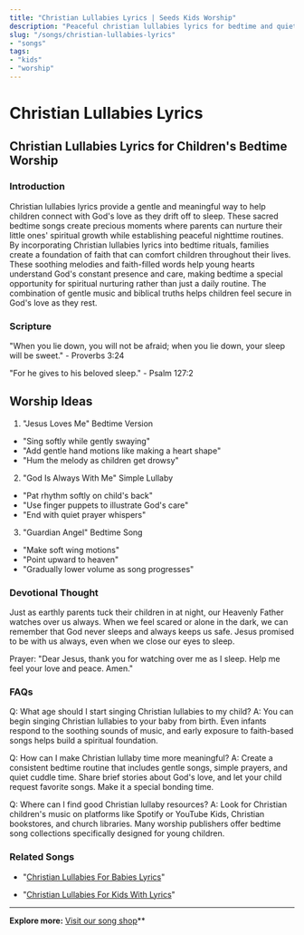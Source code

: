 ```yaml
---
title: "Christian Lullabies Lyrics | Seeds Kids Worship"
description: "Peaceful christian lullabies lyrics for bedtime and quiet moments. Christian music to comfort and nurture young children's faith."
slug: "/songs/christian-lullabies-lyrics"
- "songs"
tags:
- "kids"
- "worship"
---
```


# Christian Lullabies Lyrics

## Christian Lullabies Lyrics for Children's Bedtime Worship

### Introduction
Christian lullabies lyrics provide a gentle and meaningful way to help children connect with God's love as they drift off to sleep. These sacred bedtime songs create precious moments where parents can nurture their little ones' spiritual growth while establishing peaceful nighttime routines. By incorporating Christian lullabies lyrics into bedtime rituals, families create a foundation of faith that can comfort children throughout their lives. These soothing melodies and faith-filled words help young hearts understand God's constant presence and care, making bedtime a special opportunity for spiritual nurturing rather than just a daily routine. The combination of gentle music and biblical truths helps children feel secure in God's love as they rest.

### Scripture
"When you lie down, you will not be afraid; when you lie down, your sleep will be sweet." - Proverbs 3:24

"For he gives to his beloved sleep." - Psalm 127:2

## Worship Ideas
1. "Jesus Loves Me" Bedtime Version
- "Sing softly while gently swaying"
- "Add gentle hand motions like making a heart shape"
- "Hum the melody as children get drowsy"

2. "God Is Always With Me" Simple Lullaby
- "Pat rhythm softly on child's back"
- "Use finger puppets to illustrate God's care"
- "End with quiet prayer whispers"

3. "Guardian Angel" Bedtime Song
- "Make soft wing motions"
- "Point upward to heaven"
- "Gradually lower volume as song progresses"

### Devotional Thought
Just as earthly parents tuck their children in at night, our Heavenly Father watches over us always. When we feel scared or alone in the dark, we can remember that God never sleeps and always keeps us safe. Jesus promised to be with us always, even when we close our eyes to sleep.

Prayer: "Dear Jesus, thank you for watching over me as I sleep. Help me feel your love and peace. Amen."

### FAQs

Q: What age should I start singing Christian lullabies to my child?
A: You can begin singing Christian lullabies to your baby from birth. Even infants respond to the soothing sounds of music, and early exposure to faith-based songs helps build a spiritual foundation.

Q: How can I make Christian lullaby time more meaningful?
A: Create a consistent bedtime routine that includes gentle songs, simple prayers, and quiet cuddle time. Share brief stories about God's love, and let your child request favorite songs. Make it a special bonding time.

Q: Where can I find good Christian lullaby resources?
A: Look for Christian children's music on platforms like Spotify or YouTube Kids, Christian bookstores, and church libraries. Many worship publishers offer bedtime song collections specifically designed for young children.

### Related Songs

- "[Christian Lullabies For Babies Lyrics](/songs/christian-lullabies-for-babies-lyrics/)"

- "[Christian Lullabies For Kids With Lyrics](/songs/christian-lullabies-for-kids-with-lyrics/)"

---

**Explore more:** [Visit our song shop](https://seedskidsworship.com/shop)**

<!-- Schema Markup -->
<script type="application/ld+json">
{
  "@context": "https://schema.org",
  "@type": "MusicRecording",
  "name": "Christian Lullabies Lyrics",
  "byArtist": {
    "@type": "MusicGroup",
    "name": "Seeds Kids Worship"
  },
  "isFamilyFriendly": true,
  "url": "https://seedskidsworship.com/songs/christian-lullabies-lyrics/"
}
</script>